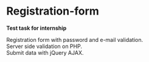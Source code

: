 # Registration-form
<b>Test task for internship</b>

Registration form with password and e-mail validation.<br>
Server side validation on PHP.<br>
Submit data with jQuery AJAX.
